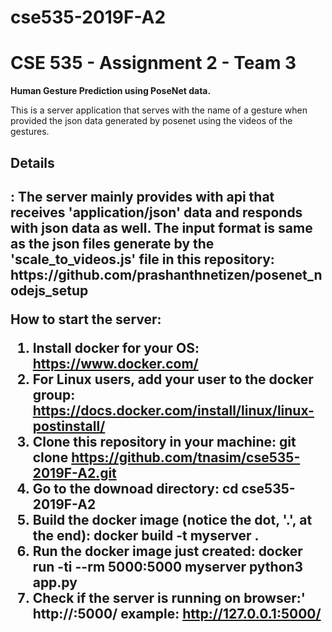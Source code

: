 # cse535-2019F-A2
<h1>CSE 535 - Assignment 2 - Team 3</h1>
<b>Human Gesture Prediction using PoseNet data.</b>

This is a server application that serves with the name of a gesture when provided the json data generated by posenet using the videos of the gestures.

<h2>Details<h2>:
The server mainly provides with api that receives 'application/json' data and responds with json data as well.
The input format is same as the json files generate by the 'scale_to_videos.js' file in this repository:
https://github.com/prashanthnetizen/posenet_nodejs_setup

How to start the server:
1. Install docker for your OS:
	https://www.docker.com/
2. For Linux users, add your user to the docker group:
	https://docs.docker.com/install/linux/linux-postinstall/
3. Clone this repository in your machine:
	git clone https://github.com/tnasim/cse535-2019F-A2.git
4. Go to the downoad directory:
	cd cse535-2019F-A2
5. Build the docker image (notice the dot, '.', at the end):
	docker build -t myserver .
6. Run the docker image just created:
	docker run -ti --rm 5000:5000 myserver python3 app.py
7. Check if the server is running on browser:'
	http://<your-server-url>:5000/
	example: http://127.0.0.1:5000/
